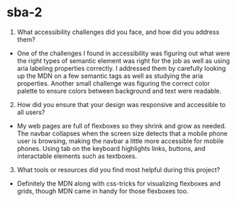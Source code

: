 # sba-2
1. What accessibility challenges did you face, and how did you address them?
* One of the challenges I found in accessibility was figuring out what were the right types of semantic element was right for the job as well as using aria labeling properties correctly. I addressed them by carefully looking up the MDN on a few semantic tags as well as studying the aria properties. Another small challenge was figuring the correct color palette to ensure colors between background and text were readable.

2. How did you ensure that your design was responsive and accessible to all users?
* My web pages are full of flexboxes so they shrink and grow as needed. The navbar collapses when the screen size detects that a mobile phone user is browsing, making the navbar a little more accessible for mobile phones. Using tab on the keyboard highlights links, buttons, and interactable elements such as textboxes.

3. What tools or resources did you find most helpful during this project?
* Definitely the MDN along with css-tricks for visualizing flexboxes and grids, though MDN came in handy for those flexboxes too.